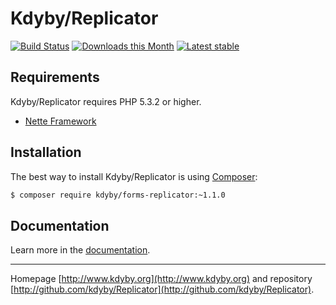 Kdyby/Replicator
======

[![Build Status](https://travis-ci.org/Kdyby/Replicator.svg?branch=nette-2.1)](https://travis-ci.org/Kdyby/Replicator)
[![Downloads this Month](https://img.shields.io/packagist/dm/kdyby/forms-replicator.svg)](https://packagist.org/packages/kdyby/forms-replicator)
[![Latest stable](https://img.shields.io/packagist/v/kdyby/forms-replicator.svg)](https://packagist.org/packages/kdyby/forms-replicator)


Requirements
------------

Kdyby/Replicator requires PHP 5.3.2 or higher.

- [Nette Framework](https://github.com/nette/nette)


Installation
------------

The best way to install Kdyby/Replicator is using  [Composer](http://getcomposer.org/):

```sh
$ composer require kdyby/forms-replicator:~1.1.0
```


Documentation
------------

Learn more in the [documentation](https://github.com/Kdyby/Replicator/blob/nette-2.1/docs/en/index.md).


-----

Homepage [http://www.kdyby.org](http://www.kdyby.org) and repository [http://github.com/kdyby/Replicator](http://github.com/kdyby/Replicator).
